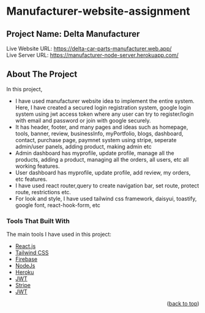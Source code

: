 # Manufacturer-website-assignment
## Project Name: Delta Manufacturer

<!-- LIVE WEBSITE LINK -->
Live Website URL: https://delta-car-parts-manufacturer.web.app/ <br/>
Live Server URL: https://manufacturer-node-server.herokuapp.com/

<!-- ABOUT THE PROJECT -->
## About The Project

In this project,
* I have used manufacturer website idea to implement the entire system. Here, I have created a secured login registration system, google login system using jwt access token where any user can try to register/login with email and password or join with google securely. 
* It has header, footer, and many pages and ideas such as homepage, tools, banner, review, businessInfo, myPortfolio, blogs, dashboard, contact, purchase page, paymnet system using stripe, seperate admin/user panels, adding product, making admin etc
* Admin dashboard has myprofile, update profile, manage all the products, adding a product, managing all the orders, all users, etc all working features.
* User dashboard has myprofile, update profile, add review, my orders, etc features.
* I have used react router,query to create navigation bar, set route, protect route, restrictions etc.
* For look and style, I have used tailwind css framework, daisyui, toastify, google font, react-hook-form, etc

<!-- BUILD WITH -->
### Tools That Built With

The main tools I have used in this project:
* [React.js](https://reactjs.org/)
* [Tailwind CSS](https://tailwindcss.com/)
* [Firebase](https://firebase.google.com/)
* [NodeJs](https://nodejs.org/)
* [Heroku](https://dashboard.heroku.com/)
* [JWT](https://jwt.io/)
* [Stripe](https://stripe.com/)
* [JWT](https://jwt.io/)

<p align="right">(<a href="#top">back to top</a>)</p>